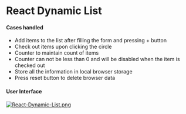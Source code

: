 # React Dynamic List 

<h4>Cases handled</h4>

<ul>
  <li>Add items to the list after filling the form and pressing + button</li>
  <li>Check out items upon clicking the circle</li>
  <li>Counter to maintain count of items</li>
  <li>Counter can not be less than 0 and will be disabled when the item is checked out</li>
  <li>Store all the information in local browser storage</li>
  <li>Press reset button to delete browser data</li>
</ul>

<h4>User Interface</h4>

[![React-Dynamic-List.png](https://i.postimg.cc/x8QKvgZw/React-Dynamic-List.png)](https://postimg.cc/Q969sghm)


